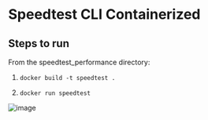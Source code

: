 # Speedtest CLI Containerized 

## Steps to run
From the speedtest_performance directory:
1. `docker build -t speedtest .`

2. `docker run speedtest`

![image](https://user-images.githubusercontent.com/43123269/148285414-27c60bef-7dd7-43e8-861f-8d874fdffbd8.png)
